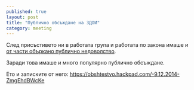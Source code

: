 ```yaml
---
published: true
layout: post
title: "Публично обсъждане на ЗДОИ"
category: meeting
---
```


След присъстивето ни в работата група и работата по закона имаше и [от части объркано публично недоволство](https://www.facebook.com/groups/obshtestvo/permalink/752750074760409/).

Заради това имаше и много популярно публично обсъждане.

Ето и записките от него:
https://obshtestvo.hackpad.com/-9.12.2014-ZmgEhdBWcKe
